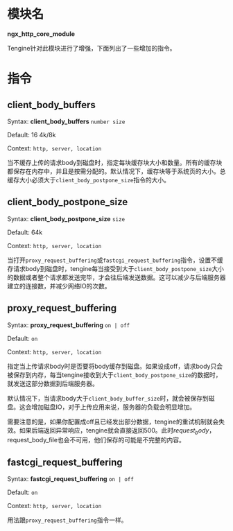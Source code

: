 # 模块名 #

**ngx\_http\_core\_module**

Tengine针对此模块进行了增强，下面列出了一些增加的指令。


# 指令 #

## client\_body\_buffers ##

Syntax: **client\_body\_buffers** `number size`

Default: 16 4k/8k

Context: `http, server, location`
                                 
当不缓存上传的请求body到磁盘时，指定每块缓存块大小和数量。所有的缓存块都保存在内存中，并且是按需分配的。默认情况下，缓存块等于系统页的大小。总缓存大小必须大于`client_body_postpone_size`指令的大小。

## client\_body\_postpone\_size ##

Syntax: **client\_body\_postpone\_size** `size`

Default: 64k

Context: `http, server, location`

当打开`proxy_request_buffering`或`fastcgi_request_buffering`指令，设置不缓存请求body到磁盘时，tengine每当接受到大于`client_body_postpone_size`大小的数据或者整个请求都发送完毕，才会往后端发送数据。这可以减少与后端服务器建立的连接数，并减少网络IO的次数。
                                 
## proxy\_request\_buffering ##

Syntax: **proxy\_request\_buffering** `on | off`

Default: `on`

Context: `http, server, location`

指定当上传请求body时是否要将body缓存到磁盘。如果设成off，请求body只会被保存到内存，每当tengine接收到大于`client_body_postpone_size`的数据时，就发送这部分数据到后端服务器。

默认情况下，当请求body大于`client_body_buffer_size`时，就会被保存到磁盘。这会增加磁盘IO，对于上传应用来说，服务器的负载会明显增加。

需要注意的是，如果你配置成off且已经发出部分数据，tengine的重试机制就会失效。如果后端返回异常响应，tengine就会直接返回500。此时$request_body，$request_body_file也会不可用，他们保存的可能是不完整的内容。

## fastcgi\_request\_buffering ##

Syntax: **fastcgi\_request\_buffering** `on | off`

Default: `on`

Context: `http, server, location`

用法跟`proxy_request_buffering`指令一样。

